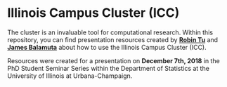 # Illinois Campus Cluster (ICC)

The cluster is an invaluable tool for computational research. Within
this repository, you can find presentation resources created by
**[Robin Tu](https://github.com/rtud2)** and 
**[James Balamuta](https://thecoatlessprofessor.com)**
about how to use the Illinois Campus Cluster (ICC). 

Resources were created for a presentation on **December 7th, 2018**
in the PhD Student Seminar Series within the Department of Statistics at 
the University of Illinois at Urbana-Champaign.
